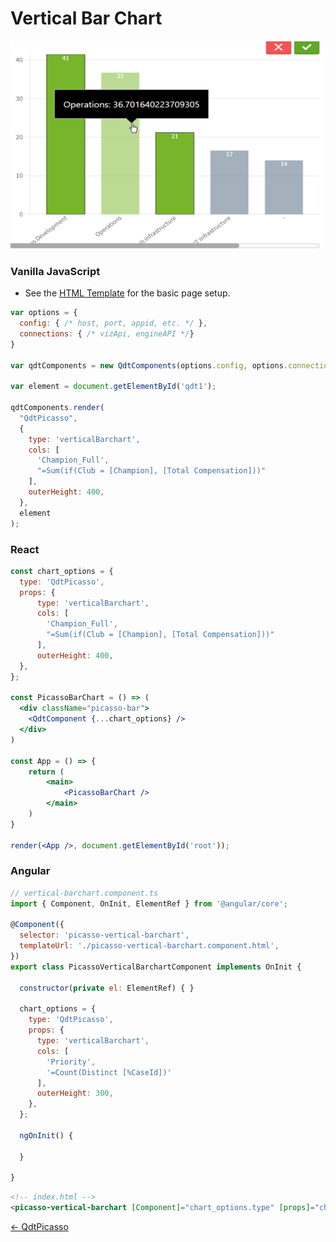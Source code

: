 # Vertical Bar Chart

![Vertical Bar Chart](../assets/picassoVerticalBarchart.png)

### Vanilla JavaScript

- See the [HTML Template](https://github.com/qlik-demo-team/qdt-components/blob/master/docs/usage/Html.md) for the
basic page setup. 

```js
var options = {
  config: { /* host, port, appid, etc. */ },
  connections: { /* vizApi, engineAPI */}
}

var qdtComponents = new QdtComponents(options.config, options.connections);

var element = document.getElementById('qdt1');

qdtComponents.render(
  "QdtPicasso", 
  {
    type: 'verticalBarchart', 
    cols: [
      'Champion_Full',
      "=Sum(if(Club = [Champion], [Total Compensation]))"
    ], 
    outerHeight: 400,
  }, 
  element
);
```

### React

```jsx
const chart_options = {
  type: 'QdtPicasso',
  props: {
      type: 'verticalBarchart', 
      cols: [
        'Champion_Full',
        "=Sum(if(Club = [Champion], [Total Compensation]))"
      ], 
      outerHeight: 400,
  },
};

const PicassoBarChart = () => (
  <div className="picasso-bar">
    <QdtComponent {...chart_options} />
  </div>
)

const App = () => {
    return (
        <main>
            <PicassoBarChart />
        </main>
    )
}

render(<App />, document.getElementById('root'));
```

### Angular

```js
// vertical-barchart.component.ts
import { Component, OnInit, ElementRef } from '@angular/core';

@Component({
  selector: 'picasso-vertical-barchart',
  templateUrl: './picasso-vertical-barchart.component.html',
})
export class PicassoVerticalBarchartComponent implements OnInit {

  constructor(private el: ElementRef) { }

  chart_options = {
    type: 'QdtPicasso',
    props: {
      type: 'verticalBarchart',
      cols: [
        'Priority',
        '=Count(Distinct [%CaseId])'
      ],
      outerHeight: 300,
    },
  };

  ngOnInit() {

  }

}
```

```html
<!-- index.html -->
<picasso-vertical-barchart [Component]="chart_options.type" [props]="chart_options.props"></picasso-vertical-barchart>
```

[← QdtPicasso](../)

